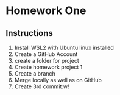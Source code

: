 # Homework One
## Instructions
1. Install WSL2 with Ubuntu linux installed
2. Create a GitHub Account
3. create a folder for project
4. Create homework project 1
5. Create a branch
6. Merge locally as well as on GitHub
7. Create 3rd commit:w!
